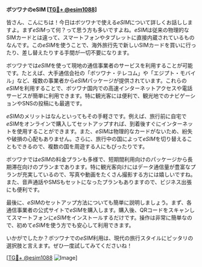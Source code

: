 **ボツワナのeSIM [[TG💪+ @esim1088](https://t.me/s/esim1088)]**

皆さん、こんにちは！今日はボツワナで使える*eSIM*について詳しくお話ししますよ。まず*eSIM*って何？って思う方も多いですよね。*eSIM*は従来の物理的なSIMカードとは違って、スマートフォンやタブレットに直接内蔵されているものなんです。この*eSIM*を使うことで、海外旅行先で新しいSIMカードを買いに行ったり、差し替えたりする手間が一切不要になります。

ボツワナでは*eSIM*を使って現地の通信事業者のサービスを利用することが可能です。たとえば、大手通信会社の「ボツワナ・テレコム」や「エジプト・モバイル」など、複数の事業者から*eSIM*パッケージが提供されています。これらの*eSIM*を利用することで、ボツワナ国内での高速インターネットアクセスや電話サービスが簡単に利用できます。特に観光客には便利で、観光地でのナビゲーションやSNSの投稿にも最適です。

*eSIM*のメリットはなんといってもその手軽さです。例えば、旅行前に自宅で*eSIM*をオンラインで購入してセットアップすれば、到着後すぐにインターネットを使用することができます。また、*eSIM*は物理的なカードがないため、紛失や破損の心配もありません。さらに、旅行中の国によって*eSIM*を切り替えることもできるので、複数の国を周遊する人にもぴったりです。

ボツワナでは*eSIM*の料金プランも多様で、短期間利用向けのパッケージから長期滞在向けのプランまであります。特に観光客向けにはデータ通信量が豊富なプランが充実しているので、写真や動画をたくさん撮影する方には嬉しいですね。また、音声通話やSMSもセットになったプランもありますので、ビジネス出張にも便利です。

最後に、*eSIM*のセットアップ方法についても簡単に説明しましょう。まず、各通信事業者の公式サイトで*eSIM*を購入します。購入後、QRコードをスキャンしてスマートフォンに*eSIM*をインストールするだけです。操作は非常に簡単なので、初めて*eSIM*を使う方でも安心して利用できます。

いかがでしたか？ボツワナでの*eSIM*利用は、現代の旅行スタイルにピッタリの選択肢と言えます。ぜひ一度試してみてくださいね！

[[TG💪+ @esim1088](https://t.me/s/esim1088) ![Image](https://i.postimg.cc/Y0z9fWf4/image.png)]